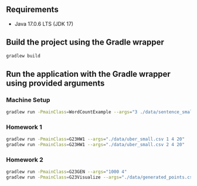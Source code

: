 ## Requirements

- Java 17.0.6 LTS (JDK 17)

## Build the project using the Gradle wrapper
```sh
gradlew build
```

## Run the application with the Gradle wrapper using provided arguments

### Machine Setup
```sh
gradlew run -PmainClass=WordCountExample --args="3 ./data/sentence_small.txt"
```

### Homework 1
```sh
gradlew run -PmainClass=G23HW1 --args="./data/uber_small.csv 1 4 20"
gradlew run -PmainClass=G23HW1 --args="./data/uber_small.csv 2 4 20"
```


### Homework 2
```sh
gradlew run -PmainClass=G23GEN --args="1000 4"
gradlew run -PmainClass=G23Visualize --args="./data/generated_points.csv"
```